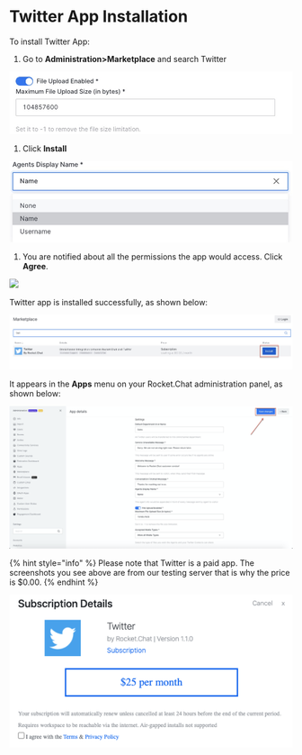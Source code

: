 # Twitter App Installation

To install Twitter App:

1. Go to **Administration&gt;Marketplace** and search Twitter

![](../../../.gitbook/assets/image%20%28403%29.png)

1. Click **Install**

![](../../../.gitbook/assets/image%20%28402%29.png)

1. You are notified about all the permissions the app would access. Click **Agree**.

![](../../../.gitbook/assets/image%20%28401%29%20%281%29.png)

Twitter app is installed successfully, as shown below:

![](../../../.gitbook/assets/image%20%28397%29.png)

It appears in the **Apps** menu on your Rocket.Chat administration panel, as shown below:

![](../../../.gitbook/assets/image%20%28405%29.png)

{% hint style="info" %}
Please note that Twitter is a paid app. The screenshots you see above are from our testing server that is why the price is $0.00.
{% endhint %}

![](../../../.gitbook/assets/image%20%28444%29.png)

